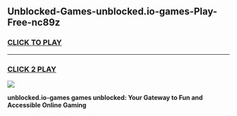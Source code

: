 
## Unblocked-Games-unblocked.io-games-Play-Free-nc89z
<h3>
<a href="https://premium76.site?title=unblocked.io-games&ref=17A">CLICK TO PLAY</a></h3>
<hr>

<h3>
<a href="https://premium76.site?title=unblocked.io-games&ref=17A">CLICK 2 PLAY</a>
  
</h3>

<a href="https://premium76.site?title=unblocked.io-games&ref=17A"><img src="https://clearcache.store/games.png"></a>


**unblocked.io-games games unblocked: Your Gateway to Fun and Accessible Online Gaming**
